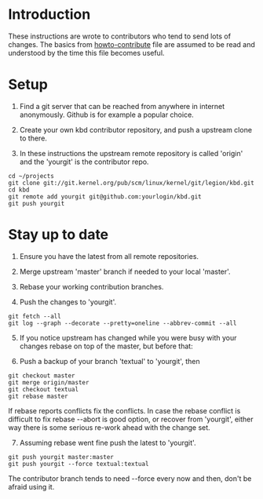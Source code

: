 Introduction
============

These instructions are wrote to contributors who tend to send lots of changes.
The basics from [howto-contribute](howto-contribute.md) file are assumed to be
read and understood by the time this file becomes useful.


Setup
=====

1. Find a git server that can be reached from anywhere in internet anonymously.
   Github is for example a popular choice.

2. Create your own kbd contributor repository, and push a upstream clone
   to there.

3. In these instructions the upstream remote repository is called 'origin' and
   the 'yourgit' is the contributor repo.

```
cd ~/projects
git clone git://git.kernel.org/pub/scm/linux/kernel/git/legion/kbd.git
cd kbd
git remote add yourgit git@github.com:yourlogin/kbd.git
git push yourgit
```


Stay up to date
===============

1. Ensure you have the latest from all remote repositories.

2. Merge upstream 'master' branch if needed to your local 'master'.

3. Rebase your working contribution branches.

4. Push the changes to 'yourgit'.

```
git fetch --all
git log --graph --decorate --pretty=oneline --abbrev-commit --all
```

5. If you notice upstream has changed while you were busy with your changes
   rebase on top of the master, but before that:

6. Push a backup of your branch 'textual' to 'yourgit', then

```
git checkout master
git merge origin/master
git checkout textual
git rebase master
```

If rebase reports conflicts fix the conflicts.  In case the rebase conflict is
difficult to fix rebase --abort is good option, or recover from 'yourgit',
either way there is some serious re-work ahead with the change set.

7. Assuming rebase went fine push the latest to 'yourgit'.

```
git push yourgit master:master
git push yourgit --force textual:textual
```

The contributor branch tends to need --force every now and then, don't be afraid
using it.

